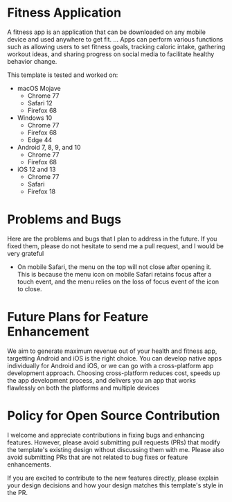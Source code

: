 # Fitness Application


A fitness app is an application that can be downloaded on any mobile device and used anywhere to get fit. ... Apps can perform various functions such as allowing users to set fitness goals, tracking caloric intake, gathering workout ideas, and sharing progress on social media to facilitate healthy behavior change.



This template is tested and worked on:
- macOS Mojave
  - Chrome 77
  - Safari 12
  - Firefox 68
- Windows 10
  - Chrome 77
  - Firefox 68
  - Edge 44
- Android 7, 8, 9, and 10
  - Chrome 77
  - Firefox 68
- iOS 12 and 13
  - Chrome 77
  - Safari
  - Firefox 18

# Problems and Bugs
Here are the problems and bugs that I plan to address in the future. If you fixed them, please do not hesitate to send me a pull request, and I would be very grateful

- On mobile Safari, the menu on the top will not close after opening it. This is because the menu icon on mobile Safari retains focus after a touch event, and the menu relies on the loss of focus event of the icon to close.

# Future Plans for Feature Enhancement
We aim to generate maximum revenue out of your health and fitness app, targetting Android and iOS is the right choice. You can develop native apps individually for Android and iOS, or we can go with a cross-platform app development approach. Choosing cross-platform reduces cost, speeds up the app development process, and delivers you an app that works flawlessly on both the platforms and multiple devices



# Policy for Open Source Contribution
I welcome and appreciate contributions in fixing bugs and enhancing features. However, please avoid submitting pull requests (PRs) that modify the template's existing design without discussing them with me. Please also avoid submitting PRs that are not related to bug fixes or feature enhancements.

If you are excited to contribute to the new features directly, please explain your design decisions and how your design matches this template's style in the PR. 
